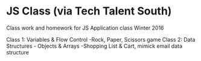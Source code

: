 # JS Class (via Tech Talent South)
Class work and homework for JS Application class Winter 2016

Class 1: Variables & Flow Control
-Rock, Paper, Scissors game
Class 2: Data Structures - Objects & Arrays
-Shopping List & Cart, mimick email data structure
